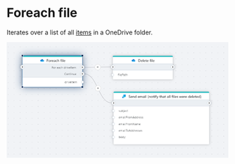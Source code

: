 # Foreach file

Iterates over a list of all [items](./api-reference/onedrive-item.md) in a OneDrive folder.

![img](../../../../images/flow/onedrive-foreach-file.png)